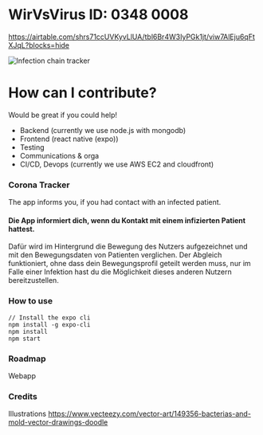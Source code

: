 # WirVsVirus ID: 0348 0008

https://airtable.com/shrs71ccUVKyvLlUA/tbl6Br4W3IyPGk1jt/viw7AlEju6qFtXJqL?blocks=hide

![Infection chain tracker](https://raw.githubusercontent.com/wirewirewirewire/pandoa/master/assets/images/infection-chain-tracker.png)

# How can I contribute?

Would be great if you could help!

- Backend (currently we use node.js with mongodb)
- Frontend (react native (expo))
- Testing
- Communications & orga
- CI/CD, Devops (currently we use AWS EC2 and cloudfront)

### Corona Tracker

The app informs you, if you had contact with an infected patient.

#### Die App informiert dich, wenn du Kontakt mit einem infizierten Patient hattest.

Dafür wird im Hintergrund die Bewegung des Nutzers aufgezeichnet und mit den Bewegungsdaten von Patienten verglichen.
Der Abgleich funktioniert, ohne dass dein Bewegungsprofil geteilt werden muss, nur im Falle einer Infektion hast du die Möglichkeit dieses anderen Nutzern bereitzustellen.

### How to use

```
// Install the expo cli
npm install -g expo-cli
npm install
npm start
```

### Roadmap

Webapp

### Credits

Illustrations
https://www.vecteezy.com/vector-art/149356-bacterias-and-mold-vector-drawings-doodle
